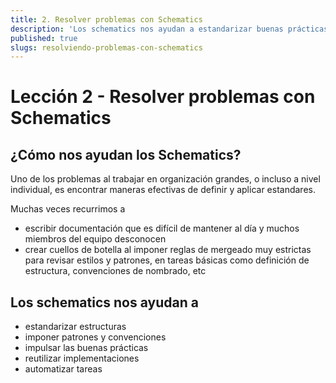 ```yaml
---
title: 2. Resolver problemas con Schematics 
description: 'Los schematics nos ayudan a estandarizar buenas prácticas y automatizar tareas'
published: true
slugs: resolviendo-problemas-con-schematics
---
```


# Lección 2 - Resolver problemas con Schematics

## ¿Cómo nos ayudan los Schematics?

Uno de los problemas al trabajar en organización grandes, o incluso a nivel individual, es encontrar maneras efectivas de definir y aplicar estandares. 

Muchas veces recurrimos a

- escribir documentación que es difícil de mantener al día y muchos miembros del equipo desconocen
- crear cuellos de botella al imponer reglas de mergeado muy estrictas para revisar estilos y patrones, en tareas básicas como definición de estructura, convenciones de nombrado, etc

## Los schematics nos ayudan a

- estandarizar estructuras
- imponer patrones y convenciones
- impulsar las buenas prácticas
- reutilizar implementaciones
- automatizar tareas
